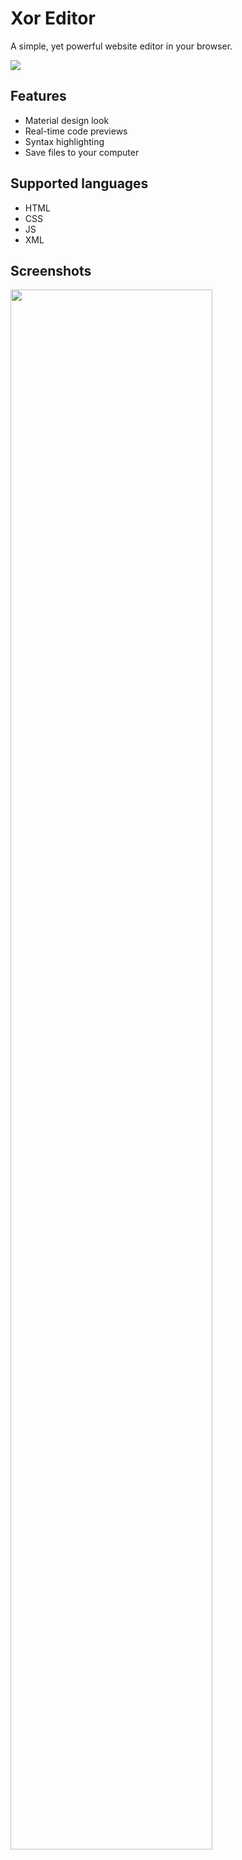 # Xor Editor
A simple, yet powerful website editor in your browser.

[![](https://img.shields.io/badge/Try%20it-online-brightgreen.svg)](https://nanomotion.github.io/xor/)

## Features

 - Material design look
 - Real-time code previews
 - Syntax highlighting
 - Save files to your computer

## Supported languages

 - HTML
 - CSS
 - JS
 - XML

## Screenshots

<img width="80%" src="http://i.cubeupload.com/kROV35.png">
